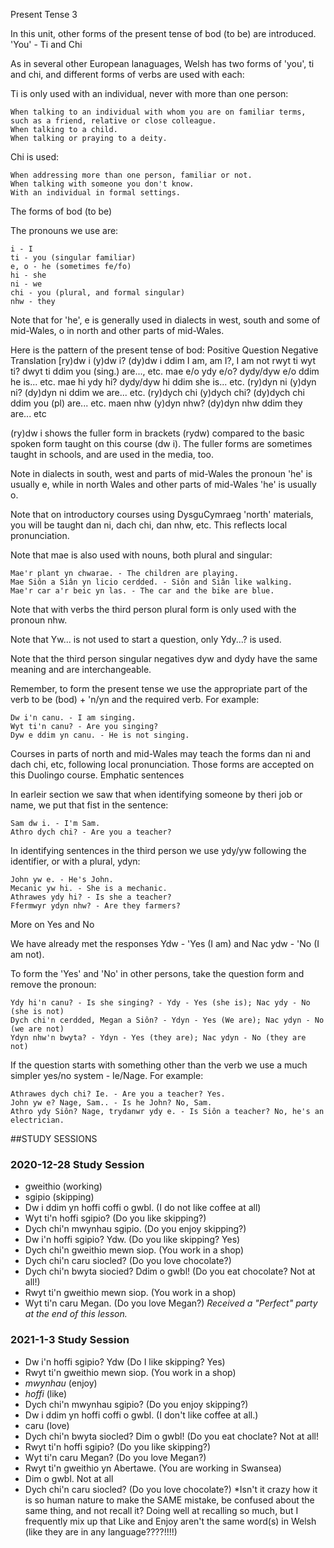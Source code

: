 Present Tense 3

In this unit, other forms of the present tense of bod (to be) are introduced.
'You' - Ti and Chi

As in several other European lanaguages, Welsh has two forms of 'you', ti and chi, and different forms of verbs are used with each:

Ti is only used with an individual, never with more than one person:

    When talking to an individual with whom you are on familiar terms, such as a friend, relative or close colleague.
    When talking to a child.
    When talking or praying to a deity.

Chi is used:

    When addressing more than one person, familiar or not.
    When talking with someone you don't know.
    With an individual in formal settings.

The forms of bod (to be)

The pronouns we use are:

    i - I
    ti - you (singular familiar)
    e, o - he (sometimes fe/fo)
    hi - she
    ni - we
    chi - you (plural, and formal singular)
    nhw - they

Note that for 'he', e is generally used in dialects in west, south and some of mid-Wales, o in north and other parts of mid-Wales.

Here is the pattern of the present tense of bod:
Positive 	Question 	Negative 	Translation
[ry)dw i 	(y)dw i? 	(dy)dw i ddim 	I am, am I?, I am not
rwyt ti 	wyt ti? 	dwyt ti ddim 	you (sing.) are..., etc.
mae e/o 	ydy e/o? 	dydy/dyw e/o ddim 	he is... etc.
mae hi 	ydy hi? 	dydy/dyw hi ddim 	she is... etc.
(ry)dyn ni 	(y)dyn ni? 	(dy)dyn ni ddim 	we are... etc.
(ry)dych chi 	(y)dych chi? 	(dy)dych chi ddim 	you (pl) are... etc.
maen nhw 	(y)dyn nhw? 	(dy)dyn nhw ddim 	they are... etc

(ry)dw i shows the fuller form in brackets (rydw) compared to the basic spoken form taught on this course (dw i). The fuller forms are sometimes taught in schools, and are used in the media, too.

Note in dialects in south, west and parts of mid-Wales the pronoun 'he' is usually e, while in north Wales and other parts of mid-Wales 'he' is usually o.

Note that on introductory courses using DysguCymraeg 'north' materials, you will be taught dan ni, dach chi, dan nhw, etc. This reflects local pronunciation.

Note that mae is also used with nouns, both plural and singular:

    Mae'r plant yn chwarae. - The children are playing.
    Mae Siôn a Siân yn licio cerdded. - Siôn and Siân like walking.
    Mae'r car a'r beic yn las. - The car and the bike are blue.

Note that with verbs the third person plural form is only used with the pronoun nhw.

Note that Yw... is not used to start a question, only Ydy...? is used.

Note that the third person singular negatives dyw and dydy have the same meaning and are interchangeable.

Remember, to form the present tense we use the appropriate part of the verb to be (bod) + 'n/yn and the required verb. For example:

    Dw i'n canu. - I am singing.
    Wyt ti'n canu? - Are you singing?
    Dyw e ddim yn canu. - He is not singing.

Courses in parts of north and mid-Wales may teach the forms dan ni and dach chi, etc, following local pronunciation. Those forms are accepted on this Duolingo course.
Emphatic sentences

In earleir section we saw that when identifying someone by theri job or name, we put that fist in the sentence:

    Sam dw i. - I'm Sam.
    Athro dych chi? - Are you a teacher?

In identifying sentences in the third person we use ydy/yw following the identifier, or with a plural, ydyn:

    John yw e. - He's John.
    Mecanic yw hi. - She is a mechanic.
    Athrawes ydy hi? - Is she a teacher?
    Ffermwyr ydyn nhw? - Are they farmers?

More on Yes and No

We have already met the responses Ydw - 'Yes (I am) and Nac ydw - 'No (I am not).

To form the 'Yes' and 'No' in other persons, take the question form and remove the pronoun:

    Ydy hi'n canu? - Is she singing? - Ydy - Yes (she is); Nac ydy - No (she is not)
    Dych chi'n cerdded, Megan a Siôn? - Ydyn - Yes (We are); Nac ydyn - No (we are not)
    Ydyn nhw'n bwyta? - Ydyn - Yes (they are); Nac ydyn - No (they are not)

If the question starts with something other than the verb we use a much simpler yes/no system - Ie/Nage. For example:

    Athrawes dych chi? Ie. - Are you a teacher? Yes.
    John yw e? Nage, Sam.. - Is he John? No, Sam.
    Athro ydy Siôn? Nage, trydanwr ydy e. - Is Siôn a teacher? No, he's an electrician.



##STUDY SESSIONS

### 2020-12-28 Study Session 
* gweithio (working)
* sgipio (skipping)
* Dw i ddim yn hoffi coffi o gwbl. (I do not like coffee at all)
* Wyt ti'n hoffi sgipio? (Do you like skipping?)
* Dych chi'n mwynhau sgipio. (Do you enjoy skipping?)
* Dw i'n hoffi sgipio? Ydw. (Do you like skipping? Yes)
* Dych chi'n gweithio mewn siop. (You work in a shop)
* Dych chi'n caru siocled? (Do you love chocolate?)
* Dych chi'n bwyta siocied? Ddim o gwbl! (Do you eat chocolate? Not at all!)
* Rwyt ti'n gweithio mewn siop. (You work in a shop)
* Wyt ti'n caru Megan. (Do you love Megan?)
*Received a "Perfect" party at the end of this lesson.*

### 2021-1-3 Study Session 
* Dw i'n hoffi sgipio?  Ydw (Do I like skipping? Yes)
* Rwyt ti'n gweithio mewn siop. (You work in a shop)
* _mwynhau_ (enjoy)
* _hoffi_ (like)
* Dych chi'n mwynhau sgipio? (Do you enjoy skipping?)
* Dw i ddim yn hoffi coffi o gwbl. (I don't like coffee at all.)
* caru (love)
* Dych chi'n bwyta siocled? Dim o gwbl! (Do you eat choclate? Not at all! 
* Rwyt ti'n hoffi sgipio? (Do you like skipping?) 
* Wyt ti'n caru Megan? (Do you love Megan?) 
* Rwyt ti'n gweithio yn Abertawe. (You are working in Swansea)
* Dim o gwbl. Not at all
* Dych chi'n caru siocled? (Do you love chocolate?) 
*Isn't it crazy how it is so human nature to make the SAME mistake, be confused about the same thing, and not recall it?  Doing well at recalling so much, but I frequently mix up that Like and Enjoy aren't the same word(s) in Welsh (like they are in any language????!!!!)  


